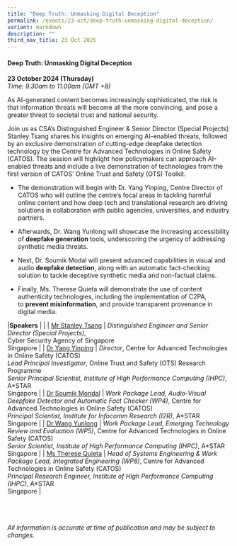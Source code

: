 ```yaml
---
title: "Deep Truth: Unmasking Digital Deception"
permalink: /events/23-oct/deep-truth-unmasking-digital-deception/
variant: markdown
description: ""
third_nav_title: 23 Oct 2025
---
```

#### **Deep Truth: Unmasking Digital Deception**

**23 October 2024 (Thursday)**  
*Time: 9.30am to 11.00am (GMT +8)*

As AI-generated content becomes increasingly sophisticated, the risk is that information threats will become all the more convincing, and pose a greater threat to societal trust and national security.

Join us as CSA’s Distinguished Engineer &amp; Senior Director (Special Projects) Stanley Tsang shares his insights on emerging AI-enabled threats, followed by an exclusive demonstration of cutting-edge deepfake detection technology by the Centre for Advanced Technologies in Online Safety (CATOS). The session will highlight how policymakers can approach AI-enabled threats and include a live demonstration of technologies from the first version of CATOS’ Online Trust and Safety (OTS) Toolkit.

* The demonstration will begin with Dr. Yang Yinping, Centre Director of CATOS who will outline the centre’s focal areas in tackling harmful online content and how deep tech and translational research are driving solutions in collaboration with public agencies, universities, and industry partners.
    
* Afterwards, Dr. Wang Yunlong will showcase the increasing accessibility of&nbsp;**deepfake generation**&nbsp;tools, underscoring the urgency of addressing synthetic media threats.
    
* Next, Dr. Soumik Modal will present advanced capabilities in visual and audio&nbsp;**deepfake detection**, along with an automatic fact-checking solution to tackle deceptive synthetic media and non-factual claims.
    
* Finally, Ms. Therese Quieta will demonstrate the use of content authenticity technologies, including the implementation of C2PA, to&nbsp;**prevent misinformation**, and provide transparent provenance in digital media.

|**Speakers**          |                                                              |
| [Mr Stanley Tsang](/speakers/mr-stanley-tsang/)  | *Distinguished Engineer and Senior Director (Special Projects)*, <br>Cyber Security Agency of Singapore<br>Singapore      |
| [Dr Yang Yinping](/speakers/dr-yang-yinping/)  | *Director*, Centre for Advanced Technologies in Online Safety (CATOS) <br>*Lead Principal Investigator*, Online Trust and Safety (OTS) Research Programme<br>*Senior Principal Scientist, Institute of High Performance Computing (IHPC)*, A\*STAR<br>Singapore      |
| [Dr Soumik Mondal](/speakers/dr-soumik-mondal/)  | *Work Package Lead, Audio-Visual Deepfake Detector and Automatic Fact Checker (WP4)*, Centre for Advanced Technologies in Online Safety (CATOS) <br>*Principal Scientist, Institute for Infocomm Research (I2R)*, A\*STAR<br>Singapore      |
| [Dr Wang Yunlong](/speakers/dr-wang-yunlong/)  | *Work Package Lead, Emerging Technology Review and Evaluation (WP5)*, Centre for Advanced Technologies in Online Safety (CATOS) <br>*Senior Scientist, Institute of High Performance Computing (IHPC)*, A\*STAR<br>Singapore      |
| [Ms Therese Quieta](/speakers/ms-therese-quieta/)  | *Head of Systems Engineering &amp; Work Package Lead, Integrated Engineering (WP8)*, Centre for Advanced Technologies in Online Safety (CATOS) <br>*Principal Research Engineer, Institute of High Performance Computing (IHPC)*, A\*STAR<br>Singapore      |

<br><br><br>
*All information is accurate at time of publication and may be subject to changes.*
